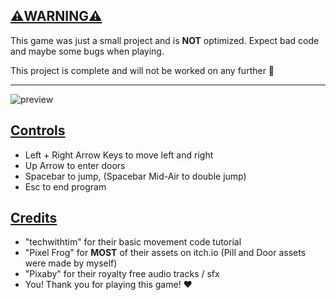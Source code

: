 ## <ins>⚠️WARNING⚠️</ins>
This game was just a small project and is **NOT** optimized. Expect bad code and maybe some bugs when playing.

This project is complete and will not be worked on any further 🙅

---
![preview](https://github.com/user-attachments/assets/13570915-1320-4ce4-aa17-d37ba6b19f5a)

## <ins>Controls</ins>
- Left + Right Arrow Keys to move left and right
- Up Arrow to enter doors
- Spacebar to jump, (Spacebar Mid-Air to double jump)
- Esc to end program

## <ins>Credits</ins>
- "techwithtim" for their basic movement code tutorial
- "Pixel Frog" for **MOST** of their assets on itch.io (Pill and Door assets were made by myself)
- "Pixaby" for their royalty free audio tracks / sfx
-  You! Thank you for playing this game! ❤️

